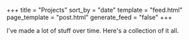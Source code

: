 +++
title = "Projects"
sort_by = "date"
template = "feed.html"
page_template = "post.html"
generate_feed = "false"
+++

I've made a lot of stuff over time. Here's a collection of it all.
